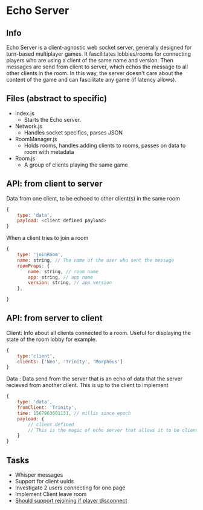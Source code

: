 # Echo Server

## Info

Echo Server is a client-agnostic web socket server, generally designed for turn-based multiplayer games.  It fascilitates lobbies/rooms for connecting players who are using a client of the same name and version.  Then messages are send from client to server, which echos the message to all other clients in the room.  In this way, the server doesn't care about the content of the game and can fascilitate any game (if latency allows).

## Files (abstract to specific)

- index.js
  - Starts the Echo server.
- Network.js
  - Handles socket specifics, parses JSON
- RoomManager.js
  - Holds rooms, handles adding clients to rooms, passes on data to room with metadata
- Room.js
  - A group of clients playing the same game

## API: from client to server

Data from one client, to be echoed to other client(s) in the same room

``` js
{
    type: 'data',
    payload: <client defined payload>
}
```

When a client tries to join a room

``` js
{
    type: 'joinRoom',
    name: string, // The name of the user who sent the message 
    roomProps: {
        name: string, // room name
        app: string, // app name
        version: string, // app version
    },

}
```

## API: from server to client

Client:  Info about all clients connected to a room.  Useful for displaying the state of the room lobby for example.

```js
{
    type:'client',
    clients: ['Neo', 'Trinity', 'Morpheus']
}
```

Data : Data send from the server that is an echo of data that the server recieved from another client.  This is up to the client to implement

```js
{
    type: 'data',
    fromClient: 'Trinity',
    time: 1567963601131, // millis since epoch
    payload: {
        // client defined
        // This is the magic of echo server that allows it to be client agnostic
    }
}
```

## Tasks

- Whisper messages
- Support for client uuids
- Investigate 2 users connecting for one page
- Implement Client leave room
- [Should support rejoining if player disconnect](https://github.com/websockets/ws#how-to-detect-and-close-broken-connections)
